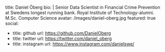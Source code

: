 title: Daniel Öberg
bio: |
  Senior Data Scientist in Financial Crime Prevention at Swedens longest running bank. Royal Institute of Technology-alumni. M.Sc. Computer Science
avatar: /images/daniel-oberg.jpg
featured: true
social:
  - title: github
    url: https://github.com/DanielOberg
  - title: twitter
    url: https://twitter.com/daniel_oberg
  - title: instagram
    url: https://www.instagram.com/danielswe/